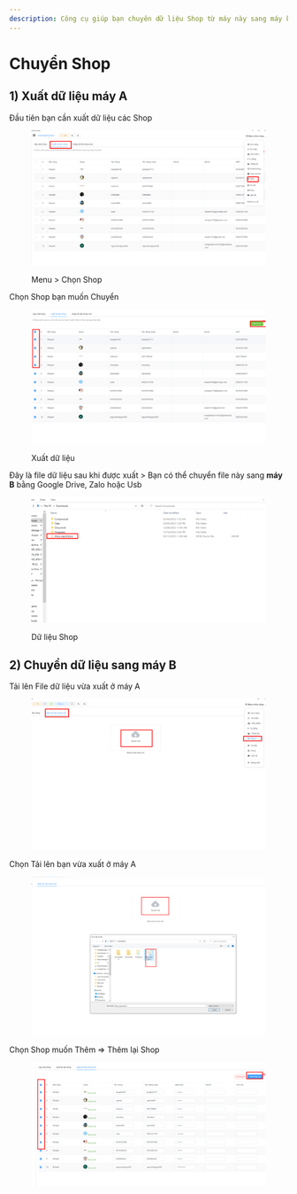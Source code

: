 ```yaml
---
description: Công cụ giúp bạn chuyên dữ liệu Shop từ máy này sang máy khác
---
```


# Chuyển Shop

## 1) Xuất dữ liệu máy A

Đầu tiên bạn cần xuất dữ liệu các Shop

<figure><img src="../../../.gitbook/assets/image (4) (3).png" alt=""><figcaption><p>Menu > Chọn Shop</p></figcaption></figure>

Chọn Shop bạn muốn Chuyển

<figure><img src="../../../.gitbook/assets/image (3) (2).png" alt=""><figcaption><p>Xuất dữ liệu</p></figcaption></figure>

Đây là file dữ liệu sau khi được xuất > Bạn có thể chuyển file này sang **máy B** bằng Google Drive, Zalo hoặc Usb

<figure><img src="../../../.gitbook/assets/image (12).png" alt=""><figcaption><p>Dữ liệu Shop</p></figcaption></figure>

## 2) Chuyển dữ liệu sang máy B

Tải lên File dữ liệu vừa xuất ở máy A

<figure><img src="../../../.gitbook/assets/image.png" alt=""><figcaption></figcaption></figure>

Chọn Tải lên bạn vừa xuất ở máy A

<figure><img src="../../../.gitbook/assets/image (8).png" alt=""><figcaption></figcaption></figure>

Chọn Shop muốn Thêm => Thêm lại Shop

<figure><img src="../../../.gitbook/assets/image (1) (1).png" alt=""><figcaption></figcaption></figure>

